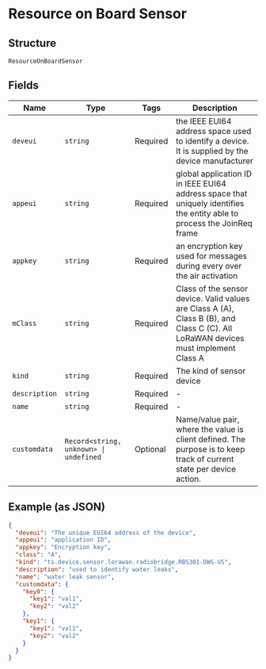 
# Resource on Board Sensor

## Structure

`ResourceOnBoardSensor`

## Fields

| Name | Type | Tags | Description |
|  --- | --- | --- | --- |
| `deveui` | `string` | Required | the IEEE EUI64 address space used to identify a device. It is supplied by the device manufacturer |
| `appeui` | `string` | Required | global application ID in IEEE EUI64 address space that uniquely identifies the entity able to process the JoinReq frame |
| `appkey` | `string` | Required | an encryption key used for messages during every over the air activation |
| `mClass` | `string` | Required | Class of the sensor device. Valid values are Class A (A), Class B (B), and Class C (C). All LoRaWAN devices must implement Class A |
| `kind` | `string` | Required | The kind of sensor device |
| `description` | `string` | Required | - |
| `name` | `string` | Required | - |
| `customdata` | `Record<string, unknown> \| undefined` | Optional | Name/value pair, where the value is client defined.  The purpose is to keep track of current state per device action. |

## Example (as JSON)

```json
{
  "deveui": "The unique EUI64 address of the device",
  "appeui": "application ID",
  "appkey": "Encryption key",
  "class": "A",
  "kind": "ts.device.sensor.lorawan.radiobridge.RBS301-DWS-US",
  "description": "used to identify water leaks",
  "name": "water leak sensor",
  "customdata": {
    "key0": {
      "key1": "val1",
      "key2": "val2"
    },
    "key1": {
      "key1": "val1",
      "key2": "val2"
    }
  }
}
```

